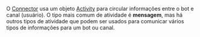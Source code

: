 O [Connector](~/dotnet/bot-builder-dotnet-concepts.md#connector) usa um objeto <a href="https://docs.botframework.com/en-us/csharp/builder/sdkreference/dc/d2f/class_microsoft_1_1_bot_1_1_connector_1_1_activity.html" target="_blank">Activity</a> para circular informações entre o bot e canal (usuário). O tipo mais comum de atividade é **mensagem**, mas há outros tipos de atividade que podem ser usados para comunicar vários tipos de informações para um bot ou canal. 